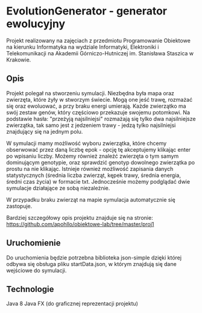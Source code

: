 # EvolutionGenerator - generator ewolucyjny

Projekt realizowany na zajęciach z przedmiotu Programowanie Obiektowe na kierunku Informatyka na wydziale Informatyki, Elektroniki i Telekomunikacji na Akademii Górniczo-Hutniczej im. Stanisława Staszica w Krakowie.

## Opis
Projekt polegał na stworzeniu symulacji. Niezbędna była mapa oraz zwierzęta, które żyły w stworzym świecie. Mogą one jeść trawę, rozmażać się oraz ewoluować, a przy braku energi umierają.
Każde zwierzątko ma swój zestaw genów, który częściowo przekazuje swojemu potomkowi. Na podstawie hasła: "przeżyją najsilniejsi" rozmażają się tylko dwa najsilniejsze zwierzątka, tak samo jest z jedzeniem trawy - jedzą tylko najsilniejsi znajdujący się na jednym polu.

W symulacji mamy możliwość wyboru zwierzątka, które chcemy obserwować przez daną liczbę epok - opcję tę akceptujemy klikając enter po wpisaniu liczby.
Możemy również znaleźć zwierzęta o tym samym dominującym genotypie, oraz sprawdzić genotyp dowolnego zwierzątka po prostu na nie klikając.
Istnieje również możliwość zapisania danych statystycznych (średnia liczba zwierząt, kępek trawy, średnia energia, średni czas życia) w formacie txt.
Jednocześnie możemy podglądać dwie symulacje działające ze sobą niezależnie.

W przypadku braku zwierząt na mapie symulacja automatycznie się zastopuje.

Bardziej szczegółowy opis projektu znajduje się na stronie:
https://github.com/apohllo/obiektowe-lab/tree/master/proj1

## Uruchomienie
Do uruchomienia będzie potrzebna biblioteka json-simple dzięki której odbywa się obsługa pliku startData.json, w którym znajdują się dane wejściowe do symulacji.

## Technologie
Java 8
Java FX (do graficznej reprezentacji projektu)
